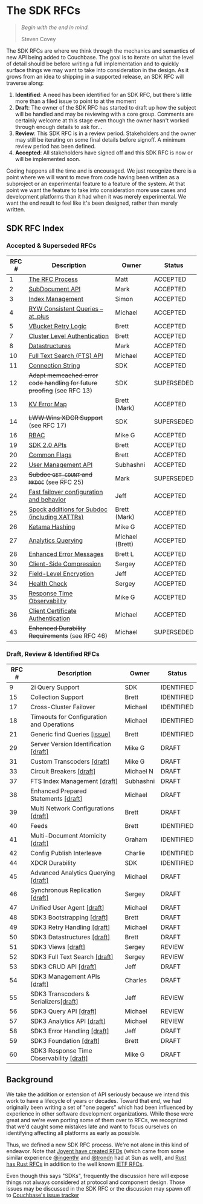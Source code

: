 # The SDK RFCs

> _Begin with the end in mind._
>
> Steven Covey

The SDK RFCs are where we think through the mechanics and semantics of new API being added to Couchbase.  The goal is to iterate on what the level of detail should be before writing a full implementation and to quickly surface things we may want to take into consideration in the design.  As it grows from an idea to shipping in a supported release, an SDK RFC will traverse along:

1. **Identified**:  A need has been identified for an SDK RFC, but there's little more than a filed issue to point to at the moment
2. **Draft**: The owner of the SDK RFC has started to draft up how the subject will be handled and may be reviewing with a core group.  Comments are certainly welcome at this stage even though the owner hasn't worked through enough details to ask for...
3. **Review**: This SDK RFC is in a review period. Stakeholders and the owner may still be iterating on some final details before signoff. A minimum review period has been defined.
4. **Accepted**: All stakeholders have signed off and this SDK RFC is now or will be implemented soon.

Coding happens all the time and is encouraged. We just recognize there is a point where we will want to move from code having been written as a subproject or an experimental feature to a feature of the system.  At that point we want the feature to take into consideration more use cases and development platforms than it had when it was merely experimental. We want the end result to feel like it's been designed, rather than merely written.

## SDK RFC Index

### Accepted & Superseded RFCs

RFC #  | Description | Owner | Status
------------- | ------------- | --------- | ---------
1  | [The RFC Process](rfc/0001-rfc-process.md) | Matt | ACCEPTED
2  | [SubDocument API](rfc/0002-subdocapi.md) | Mark | ACCEPTED
3  | [Index Management](https://github.com/couchbaselabs/sdk-rfcs/blob/master/rfc/0003-indexmanagement.md) | Simon | ACCEPTED
4 | [RYW Consistent Queries – at_plus](rfc/0004-at_plus.md) | Michael | ACCEPTED
5 | [VBucket Retry Logic](https://github.com/couchbaselabs/sdk-rfcs/blob/master/rfc/0005-vbucket-retries.md) | Brett | ACCEPTED
7 | [Cluster Level Authentication](rfc/0007-cluster_level_auth.md) | Brett | ACCEPTED
8 | [Datastructures](rfc/0008-datastructures.md) | Mark | ACCEPTED
10 | [Full Text Search (FTS) API](rfc/0010-cbft.md) | Michael | ACCEPTED
11 | [Connection String](rfc/0011-connection-string.md) | SDK | ACCEPTED
12 | ~~Adapt memcached error code handling for future proofing~~ (see RFC 13) | SDK | SUPERSEDED
13 | [KV Error Map](rfc/0013-kv-error-map.md) | Brett (Mark) | ACCEPTED
14 | ~~LWW Wins XDCR Support~~ (see RFC 17) | SDK | SUPERSEDED
16 | [RBAC](rfc/0016-rbac.md) | Mike G | ACCEPTED
19 | [SDK 2.0 APIs](https://docs.google.com/document/d/1HgVEJetcIfeIqviKC9zdlv_7IEkWpstatzxeydkLF3A) | Brett | ACCEPTED
20 | [Common Flags](rfc/0020-common-flags.md) | Brett | ACCEPTED
22 | [User Management API](rfc/0022-usermgmt.md) | Subhashni | ACCEPTED
23 | ~~Subdoc `GET_COUNT` and `MKDOC`~~ (see RFC 25) | Mark | SUPERSEDED
24 | [Fast failover configuration and behavior](rfc/0024-fast-failover.md) | Jeff | ACCEPTED
25 | [Spock additions for Subdoc (including XATTRs)](rfc/0025-subdoc-xattr.md) | Brett (Mark) | ACCEPTED
26 | [Ketama Hashing](rfc/0026-ketama-hashing.md) | Mike G | ACCEPTED
27 | [Analytics Querying](rfc/0027-analytics.md) | Michael (Brett) | ACCEPTED
28 | [Enhanced Error Messages](rfc/0028-enhanced_error_messages.md) | Brett L | ACCEPTED
30 | [Client-Side Compression](rfc/0030-compression.md) | Sergey | ACCEPTED
32 | [Field-Level Encryption](rfc/0032-field-level-encryption.md) | Jeff | ACCEPTED
34 | [Health Check](rfc/0034-health-check.md) | Sergey | ACCEPTED
35 | [Response Time Observability](rfc/0035-rto.md) | Mike G | ACCEPTED
36 | [Client Certificate Authentication](rfc/0036-client-cert-auth.md) | Michael | ACCEPTED
43 | ~~Enhanced Durability Requirements~~ (see RFC 46)| Michael | SUPERSEDED

### Draft, Review & Identified RFCs

RFC #  | Description | Owner | Status
------------- | ------------- | --------- | ---------
9 | 2i Query Support | SDK | IDENTIFIED
15 | Collection Support | Brett | IDENTIFIED
17 | Cross-Cluster Failover | Michael | IDENTIFIED
18 | Timeouts for Configuration and Operations | Michael | IDENTIFIED
21 | Generic find Queries [\[issue\]](https://github.com/couchbaselabs/sdk-rfcs/pull/54) | Brett | IDENTIFIED
29 | Server Version Identification [\[draft\]](https://docs.google.com/document/d/1d6j0R0BFloQgoQ981PjAzv2AWfAIRPlkBLvlCMG7ipY/edit?usp=sharing) | Mike G | DRAFT
31 | Custom Transcoders [\[draft\]](https://docs.google.com/a/couchbase.com/document/d/1p3VzB41Tv-q0-j_HsqJAUrijAJEB9rGJ92Qgf36JdXc/edit) | Mike G | DRAFT
33 | Circuit Breakers [\[draft\]](https://docs.google.com/document/d/1QVXMN2u9RUuOAEPbeRvEA8h6drDJKR9Jy1C1Op17q3U/edit#) | Michael N | DRAFT
37 | FTS Index Management [\[draft\]](https://docs.google.com/document/d/1C4yfTj5u6ahRgk3ZIL_AkwPMeu9-hHY_lZcsDNeIP74/edit?usp=sharing) | Subhashni | DRAFT
38 | Enhanced Prepared Statements [\[draft\]](https://docs.google.com/document/d/1JhprmvL2HwHzkg7GxouGJc67eAvKFJekgyOG23T8mVU/edit)| Michael | DRAFT
39 | Multi Network Configurations [\[draft\]](https://docs.google.com/document/d/1706x2zMsYoBXQ-8H0cpW0KDYpeBy_FZ9dt1--NnQIzk) | Brett | DRAFT
40 | Feeds | Brett | IDENTIFIED
41 | Multi-Document Atomicity [\[draft\]](https://docs.google.com/document/d/1lRC-0VEk4jTPJbY9tN_jHTiqzCbj7Qpt4JdYufwEMwU/edit) | Graham | IDENTIFIED
42 | Config Publish Interleave | Charlie | IDENTIFIED
44 | XDCR Durability | SDK | IDENTIFIED
45 | Advanced Analytics Querying [\[draft\]](https://docs.google.com/document/d/1SRYPk4ATM2PVc2Yi3WP-Ol9_qvFue9IG2uhd0UUq9GY) | Michael | DRAFT
46 | Synchronous Replication [\[draft\]](https://docs.google.com/document/d/1_Bn_cKLxvqFBNVcPaPnoXMpt3JEbf_6MDvMHpJDtO_s/edit) | Sergey | DRAFT
47 | Unified User Agent [\[draft\]](https://docs.google.com/document/d/1B4QM9UO6kz2yjLrBqLjSgArUeM1DvzKnakC_e8KfrmY/edit?usp=sharing) | Michael | DRAFT
48 | SDK3 Bootstrapping [\[draft\]](https://docs.google.com/document/d/1SUSBM9XoTnpaeew0bq4ABmgISc76fjzrY2vapZ10XD4/edit#) | Brett | DRAFT
49 | SDK3 Retry Handling [\[draft\]](https://docs.google.com/document/d/1h9YL2k8uzNPnxN_XanagEc2d8qRVu6sVDiKaqASqjS4/edit#heading=h.95ju11kiipzo) | Michael | DRAFT
50 | SDK3 Datastructures [\[draft\]](https://docs.google.com/document/d/1mKk20ScVE8ssF2DvqZTe9xIUvOUanJ7LOARFiCJPkQ0/edit) | Brett | DRAFT
51 | SDK3 Views [\[draft\]](https://docs.google.com/document/d/10urBYts5kHH7TGnIowoyISYdDie70ARpxbnajfY43C8/edit) | Sergey | REVIEW
52 | SDK3 Full Text Search [\[draft\]](https://docs.google.com/document/d/1El3Kll05woPLxH39YyFUg7lRwfaaini-QS78CpstTLY/edit)  | Sergey | REVIEW
53 | SDK3 CRUD API [\[draft\]](https://docs.google.com/document/d/1_fPJn9trqG6e7iTpzqwCnurvxmBlguFVjh00F2Co7Y8/edit) | Jeff | DRAFT
54 | SDK3 Management APIs [\[draft\]](https://docs.google.com/document/d/1p6AUV_YKJBqaybt_JFmDTYjjIZ3t4Lp2uqJSFY0VtjY/edit#) | Charles | DRAFT
55 | SDK3 Transcoders & Serializers[\[draft\]](https://docs.google.com/document/d/1Fm7LSly5eKGpi-tVwlLGpe-ii1AT0p39ICqXysOJq8E) | Jeff | REVIEW
56 | SDK3 Query API [\[draft\]](https://docs.google.com/document/d/1MigpPIoEc-srXRJb7bUel3qTlGPvI-be-hT0jkGNNAY/edit) | Michael | REVIEW
57 | SDK3 Analytics API [\[draft\]](https://docs.google.com/document/d/1mpDBR3_-jmMRelWkNUlGazgVWPhF_15vhP5m5mB3wo4/edit) | Michael | REVIEW
58 | SDK3 Error Handling [\[draft\]](https://docs.google.com/document/d/1oWyuPIxmErNh9BerU3UYqpFQPnmg9Yl8h7oNJzCVVYM/edit) | Jeff | DRAFT
59 | SDK3 Foundation [\[draft\]](https://docs.google.com/document/d/1pt8wrSu7xvaqjG5vxcQSZN1epw6oP4MyTcZZMvSYwQo/edit) | Brett | DRAFT
60 | SDK3 Response Time Observability [\[draft\]](https://docs.google.com/document/d/11s2QCIBB-koFUm0ZzWI6aBy27hdRoDc0cRHsWvDT-xI/edit) | Mike G | DRAFT

[comment]: # (RFC States: IDENTIFIED > DRAFT > REVIEW > ACCEPTED)
[comment]: # (Description above must link to either the merged draft, the issue or the pull request when in any state otehr )


## Background

We take the addition or extension of API seriously because we intend this work to have a lifecycle of years or decades.  Toward that end, we had originally been writing a set of "one pagers" which had been influenced by experience in other software development organizations.  While those were great and we're even porting some of them over to RFCs, we recognized that we'd caught some mistakes late and want to focus ourselves on identifying affecting all platforms as early as possible.

Thus, we defined a new SDK RFC process.  We're not alone in this kind of endeavor.  Note that [Joyent have created RFDs](https://github.com/joyent/rfd) (which came from some similar experience [@ingenthr](http://github.com/ingenthr) and [@trondn](http://github.com/trondn) had at Sun as well), and [Rust has Rust RFCs](https://github.com/rust-lang/rfcs) in addition to the well known [IETF RFCs](http://ietf.org/rfc.html).

Even though this says "SDKs", frequently the discussion here will expose things not always considered at protocol and component design.  Those issues may be discussed in the SDK RFC or the discussion may spawn off to [Couchbase's issue tracker](https://issues.couchbase.com)
